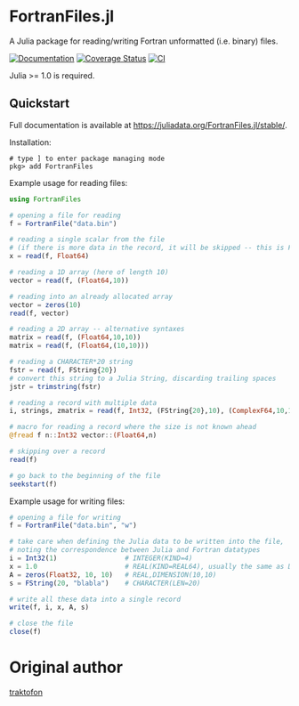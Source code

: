 # FortranFiles.jl

A Julia package for reading/writing Fortran unformatted (i.e. binary) files.

[![Documentation](https://img.shields.io/badge/docs-stable-blue.svg)](https://juliadata.org/FortranFiles.jl/stable/)
[![Coverage Status](https://codecov.io/gh/JuliaData/FortranFiles.jl/branch/master/graphs/badge.svg?branch=master)](https://app.codecov.io/gh/JuliaData/FortranFiles.jl)
[![CI](https://github.com/JuliaData/FortranFiles.jl/actions/workflows/ci.yml/badge.svg)](https://github.com/JuliaData/FortranFiles.jl/actions/workflows/ci.yml)

Julia >= 1.0 is required.

## Quickstart ##

Full documentation is available at <https://juliadata.org/FortranFiles.jl/stable/>.

Installation:
```
# type ] to enter package managing mode
pkg> add FortranFiles
```

Example usage for reading files:
```julia
using FortranFiles

# opening a file for reading
f = FortranFile("data.bin")

# reading a single scalar from the file
# (if there is more data in the record, it will be skipped -- this is Fortran behavior)
x = read(f, Float64)

# reading a 1D array (here of length 10)
vector = read(f, (Float64,10))

# reading into an already allocated array
vector = zeros(10)
read(f, vector)

# reading a 2D array -- alternative syntaxes
matrix = read(f, (Float64,10,10))
matrix = read(f, (Float64,(10,10)))

# reading a CHARACTER*20 string
fstr = read(f, FString{20})
# convert this string to a Julia String, discarding trailing spaces
jstr = trimstring(fstr)

# reading a record with multiple data
i, strings, zmatrix = read(f, Int32, (FString{20},10), (ComplexF64,10,10))

# macro for reading a record where the size is not known ahead
@fread f n::Int32 vector::(Float64,n)

# skipping over a record
read(f)

# go back to the beginning of the file
seekstart(f)
```

Example usage for writing files:
```julia
# opening a file for writing
f = FortranFile("data.bin", "w")

# take care when defining the Julia data to be written into the file,
# noting the correspondence between Julia and Fortran datatypes
i = Int32(1)                 # INTEGER(KIND=4)
x = 1.0                      # REAL(KIND=REAL64), usually the same as DOUBLE PRECISION
A = zeros(Float32, 10, 10)   # REAL,DIMENSION(10,10)
s = FString(20, "blabla")    # CHARACTER(LEN=20)

# write all these data into a single record
write(f, i, x, A, s)

# close the file
close(f)
```

# Original author

[traktofon](https://github.com/traktofon)
